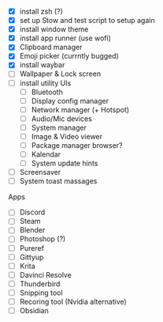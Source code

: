 -[x] install zsh (?)
-[x] set up Stow and test script to setup again
-[x] install window theme
-[x] install app runner (use wofi)
-[x] Clipboard manager
-[x] Emoji picker (currntly bugged)
-[x] install waybar
-[ ] Wallpaper & Lock screen
-[ ] install utility UIs
    -[ ] Bluetooth
    -[ ] Display config manager
    -[ ] Network manager (+ Hotspot)
    -[ ] Audio/Mic devices
    -[ ] System manager
    -[ ] Image & Video viewer
    -[ ] Package manager browser?
    -[ ] Kalendar
    -[ ] System update hints
-[ ] Screensaver
-[ ] System toast massages

Apps
-[ ] Discord
-[ ] Steam
-[ ] Blender
-[ ] Photoshop (?)
-[ ] Pureref
-[ ] Gittyup
-[ ] Krita
-[ ] Davinci Resolve
-[ ] Thunderbird
-[ ] Snipping tool
-[ ] Recoring tool (Nvidia alternative)
-[ ] Obsidian